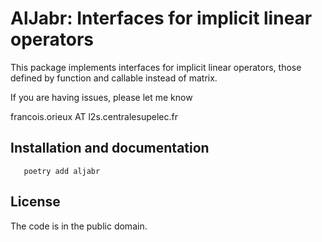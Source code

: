 # AlJabr: Interfaces for implicit linear operators

This package implements interfaces for implicit linear operators, those defined
by function and callable instead of matrix.

If you are having issues, please let me know

francois.orieux AT l2s.centralesupelec.fr

## Installation and documentation

```
   poetry add aljabr
```

## License

The code is in the public domain.
